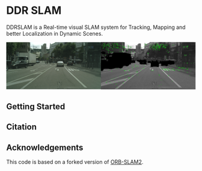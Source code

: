 # DDR SLAM

DDRSLAM is a Real-time visual SLAM system for Tracking, Mapping and better Localization in Dynamic Scenes.

<img src="imgs/img.png" width="900px"/>

## Getting Started

## Citation


## Acknowledgements
This code is based on a forked version of [ORB-SLAM2](https://github.com/raulmur/ORB_SLAM2).
